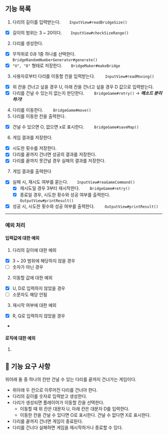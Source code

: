 ## 기능 목록 
1. 다리의 길이를 입력받는다.　　`InputView#readBridgeSize()`
- [x] 길이의 범위는 3 ~ 20이다.　　`InputView#checkSizeRange()`
2. 다리를 생성한다.
- [x] 무작위로 0과 1중 하나를 선택한다.　　`BridgeRandomNumberGenerator#generate()`
- [x] `"U", "D"` 형태로 저장한다.　　`BridgeMaker#makeBridge`
3. 사용자로부터 다리를 이동할 칸을 입력받는다. 　　`InputView#readMoving()`
- [x] 위 칸을 건너고 싶을 경우 U, 아래 칸을 건너고 싶을 경우 D 값으로 입력받는다.
- [x] 다리를 건널 수 있는지 없는지 판단한다. 　　`BridgeGame#retry()` -> ***메소드 분리하기!***
4. 다리를 이동한다. 　　`BridgeGame#move()`
5. 다리를 이동한 칸을 출력한다.
- [x] 건널 수 있으면 O, 없으면 x로 표시한다. 　　`BridgeGame#saveMap()`
6. 게임 결과를 저장한다. 
- [x] 시도한 횟수를 저장한다.
- [x] 다리를 끝까지 건너면 성공의 결과를 저장한다. 
- [x] 다리를 끝까지 못건널 경우 실패의 결과를 저장한다.
7. 게임 결과를 출력한다 
- [x] 실패 시, 재시도 여부를 묻는다.　　`InputView#reaGameCommand()`
  - [x] 재시도일 경우 3부터 재시작한다. 　　`BridgeGame#retry()`
  - [x] 종료일 경우, 시도한 횟수와 성공 여부를 출력한다. 　　`OutputView#printResult()`
- [x] 성공 시, 시도한 횟수와 성공 여부를 출력한다.　　 `OutputView#printResult()`

<hr/>

### 예외 처리 
#### 입력값에 대한 예외
1. 다리의 길이에 대한 예외 
- [x] 3 ~ 20 범위에 해당하지 않을 경우
- [ ] 숫자가 아닌 경우 
2. 이동할 값에 대한 예외 
- [x] U, D로 입력하지 않았을 경우 
- [ ] 소문자도 해당 안됨
3. 재시작 여부에 대한 예외 
- [x] R, Q로 입력하지 않았을 경우
- 
#### 로직에 대한 예외 
1. 

## 🚀 기능 요구 사항
위아래 둘 중 하나의 칸만 건널 수 있는 다리를 끝까지 건너가는 게임이다.
- 위아래 두 칸으로 이루어진 다리를 건너야 한다.
- 다리의 길이를 숫자로 입력받고 생성한다.
- 다리가 생성되면 플레이어가 이동할 칸을 선택한다.
    - 이동할 때 위 칸은 대문자 U, 아래 칸은 대문자 D를 입력한다.
    - 이동한 칸을 건널 수 있다면 O로 표시한다. 건널 수 없다면 X로 표시한다.
- 다리를 끝까지 건너면 게임이 종료된다.
- 다리를 건너다 실패하면 게임을 재시작하거나 종료할 수 있다.
